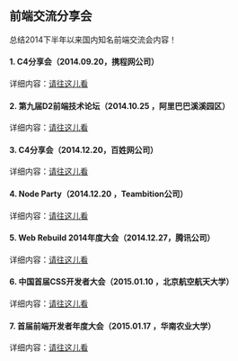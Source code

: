 ## 前端交流分享会

总结2014下半年以来国内知名前端交流会内容！

#### 1. C4分享会（2014.09.20，携程网公司）

详细内容：[请往这儿看](./content/C4-2014-09-20.md)

#### 2. 第九届D2前端技术论坛（2014.10.25 ，阿里巴巴溪溪园区）

详细内容：[请往这儿看](./content/D2-2014-10-25.md)

#### 3. C4分享会（2014.12.20，百姓网公司）

详细内容：[请往这儿看](./content/C4-2014-12-20.md)

#### 4. Node Party（2014.12.20 ，Teambition公司）

详细内容：[请往这儿看](./content/Node-Party-2014-12-20.md)

#### 5. Web Rebuild 2014年度大会（2014.12.27，腾讯公司）

详细内容：[请往这儿看](./content/Web-Rebuild-2014-12-27.md)

#### 6. 中国首届CSS开发者大会（2015.01.10 ，北京航空航天大学）

详细内容：[请往这儿看](./content/CSS-Conf-2015-01-10.md)

#### 7. 首届前端开发者年度大会（2015.01.17 ，华南农业大学）

详细内容：[请往这儿看](./content/FEDay-2015-01-17.md)

